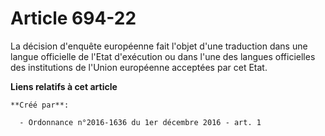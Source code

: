 # Article 694-22

La décision d'enquête européenne fait l'objet d'une traduction dans une  langue officielle de l'Etat d'exécution ou dans
l'une des langues  officielles des institutions de l'Union européenne acceptées par cet  Etat.

**Liens relatifs à cet article**

	**Créé par**:

	  - Ordonnance n°2016-1636 du 1er décembre 2016 - art. 1
